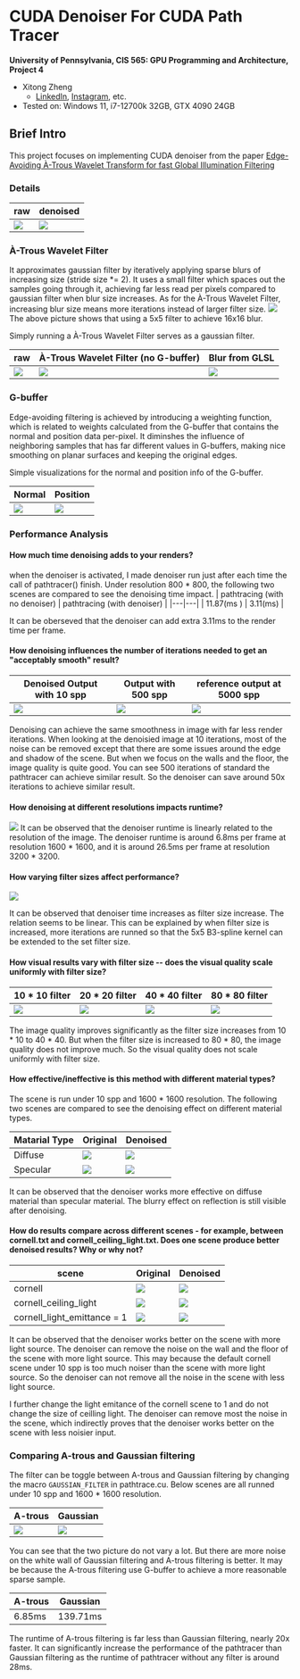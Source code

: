 CUDA Denoiser For CUDA Path Tracer
==================================

**University of Pennsylvania, CIS 565: GPU Programming and Architecture, Project 4**

* Xitong Zheng
  * [LinkedIn](https://www.linkedin.com/in/xitong-zheng-5b6543205/), [Instagram](https://www.instagram.com/simonz_zheng/), etc.
* Tested on: Windows 11, i7-12700k 32GB, GTX 4090 24GB

## Brief Intro
This project focuses on implementing CUDA denoiser from the paper [Edge-Avoiding À-Trous Wavelet Transform for fast Global
Illumination Filtering](https://jo.dreggn.org/home/2010_atrous.pdf)

### Details
| raw | denoised |
|-----| -----    |
|![](./img/intro_raw.png) | ![](./img/intro_denoised.png) |

### À-Trous Wavelet Filter
It approximates gaussian filter by iteratively applying sparse blurs of increasing size (stride size *= 2). It uses a small filter which spaces out the samples going through it, achieving far less read per pixels compared to gaussian filter when blur size increases. As for the À-Trous Wavelet Filter, increasing blur size means more iterations instead of larger filter size.
![](./img/filter_intro.png) 
The above picture shows that using a 5x5 filter to achieve 16x16 blur.

Simply running a À-Trous Wavelet Filter serves as a gaussian filter.

| raw | À-Trous Wavelet Filter (no G-buffer)| Blur from GLSL |
|-----| ----- | ----- |
|![](./img/intro_raw.png) | ![](./img/A_trous_wo_edge_avoid.png) |![](./img/raw_after_glmp_blur.png) |

### G-buffer 
Edge-avoiding filtering is achieved by introducing a weighting function, which is related to weights calculated from the G-buffer that contains the normal and position data per-pixel. It diminshes the influence of neighboring samples that has far different values in G-buffers, making nice smoothing on planar surfaces and keeping the original edges.

Simple visualizations for the normal and position info of the G-buffer.

| Normal | Position |
|---|---|
|![](img/my_normal_G.png)|![](img/my_pos_G.png)|


### Performance Analysis

#### How much time denoising adds to your renders?
when the denoiser is activated, I made denoiser run just after each time the call of pathtracer() finish.
Under resolution 800 * 800, the following two scenes are compared to see the denoising time impact.
| pathtracing (with no denoiser) | pathtracing (with denoiser) |
|---|---|
| 11.87(ms ) | 3.11(ms) |

It can be oberseved that the denoiser can add extra 3.11ms to the render time per frame.

#### How denoising influences the number of iterations needed to get an "acceptably smooth" result?

| Denoised Output with 10 spp | Output with 500 spp | reference output at 5000 spp |
|---|---|---|
|![](img/intro_denoised.png)|![](img/500spp.png)|![](/img/ground_truth.png)|

Denoising can achieve the same smoothness in image with far less render iterations. When looking at the denoisied image at 10 iterations, most of the noise can be removed except that there are some issues around the edge and shadow of the scene. But when we focus on the walls and the floor, the image quality is quite good. You can see 500 iterations of standard the pathtracer can achieve similar result. So the denoiser can save around  50x iterations to achieve similar result.

#### How denoising at different resolutions impacts runtime?
![](./img/denoiser_runtime_resolution_(filter_size=80%20_%2080).png)
It can be observed that the denoiser runtime is linearly related to the resolution of the image. The denoiser runtime is around 6.8ms per frame at resolution 1600 * 1600, and it is around 26.5ms per frame at resolution 3200 * 3200.

#### How varying filter sizes affect performance?
![](./img/Denoiser_runtime_VS_Filter_size_(resolution=1600%20_1600_10spp).png)

It can be observed that denoiser time increases as filter size increase. The relation seems to be linear. This can be explained by when filter size is increased, more iterations are runned so that the 5x5 B3-spline kernel can be extended to the set filter size.

#### How visual results vary with filter size -- does the visual quality scale uniformly with filter size?

| 10 * 10 filter | 20 * 20 filter | 40 * 40 filter |  80 * 80 filter |
|---|---|---|---|
|![](img/10_10.png) | ![](img/20_20.png) | ![](img/40_40.png) | ![](img/80_80.png) |

The image quality improves significantly as the filter size increases from 10 * 10 to 40 * 40. But when the filter size is increased to 80 * 80, the image quality does not improve much. So the visual quality does not scale uniformly with filter size.

#### How effective/ineffective is this method with different material types?
The scene is run under 10 spp and 1600 * 1600 resolution. The following two scenes are compared to see the denoising effect on different material types.

| Matarial Type | Original  | Denoised |
|---|---|---|
| Diffuse | ![](img/diffuse_original.png) | ![](img/diffuse.png) |
| Specular | ![](img/specular_original.png) | ![](img/specular.png) |

It can be observed that the denoiser works more effective on diffuse material than specular material. The blurry effect on reflection is still visible after denoising.

#### How do results compare across different scenes - for example, between cornell.txt and cornell_ceiling_light.txt. Does one scene produce better denoised results? Why or why not?

| scene | Original | Denoised |
|---|---|---|
| cornell | ![](img/cornell_original.png) | ![](img/cornell_denoised.png) |
| cornell_ceiling_light | ![](img/original_cornell_light.png) | ![](img/denoised_cornell_light.png) |
| cornell_light_emittance = 1 | ![](img/original_cornell_e1.png) | ![](img/denoised_cornell_e1.png) |

It can be observed that the denoiser works better on the scene with more light source. The denoiser can remove the noise on the wall and the floor of the scene with more light source. This may because the default cornell scene under 10 spp is too much noiser than the scene with more light source. So the denoiser can not remove all the noise in the scene with less light source.

I further change the light emitance of the cornell scene to 1 and do not change the size of ceilling light. The denoiser can remove most the noise in the scene, which indirectly proves that the denoiser works better on the scene with less noisier input.

### Comparing A-trous and Gaussian filtering
The filter can be toggle between A-trous and Gaussian filtering by changing the macro `GAUSSIAN_FILTER` in pathtrace.cu.
Below scenes are all runned under 10 spp and 1600 * 1600 resolution.

| A-trous | Gaussian |
|---|---|
|![](img/A_wave_filter.png) | ![](img/gaussian_filter.png) |

You can see that the two picture do not vary a lot. But there are more noise on the white wall of Gaussian filtering and A-trous filtering is better. It may be because the A-trous filtering use G-buffer to achieve a more reasonable sparse sample.

| A-trous | Gaussian |
|---|---|
| 6.85ms | 139.71ms |

The runtime of A-trous filtering is far less than Gaussian filtering, nearly 20x faster. It can significantly increase the performance of the pathtracer than Gaussian filtering as the runtime of pathtracer without any filter is around 28ms.